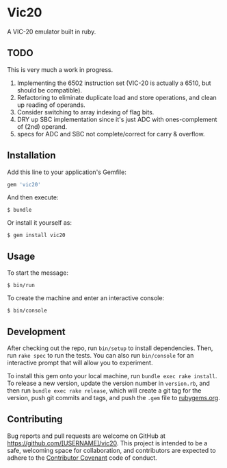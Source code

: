 # Vic20

A VIC-20 emulator built in ruby.

## TODO

This is very much a work in progress.

1. Implementing the 6502 instruction set (VIC-20 is actually a 6510, but should be compatible).
2. Refactoring to eliminate duplicate load and store operations, and clean up reading of operands.
3. Consider switching to array indexing of flag bits.
4. DRY up SBC implementation since it's just ADC with ones-complement of (2nd) operand.
5. specs for ADC and SBC not complete/correct for carry & overflow.

## Installation

Add this line to your application's Gemfile:

```ruby
gem 'vic20'
```

And then execute:

    $ bundle

Or install it yourself as:

    $ gem install vic20

## Usage

To start the message:

```
$ bin/run
```

To create the machine and enter an interactive console:

```
$ bin/console
```

## Development

After checking out the repo, run `bin/setup` to install dependencies. Then, run `rake spec` to run the tests. You can also run `bin/console` for an interactive prompt that will allow you to experiment.

To install this gem onto your local machine, run `bundle exec rake install`. To release a new version, update the version number in `version.rb`, and then run `bundle exec rake release`, which will create a git tag for the version, push git commits and tags, and push the `.gem` file to [rubygems.org](https://rubygems.org).

## Contributing

Bug reports and pull requests are welcome on GitHub at https://github.com/[USERNAME]/vic20. This project is intended to be a safe, welcoming space for collaboration, and contributors are expected to adhere to the [Contributor Covenant](http://contributor-covenant.org) code of conduct.
